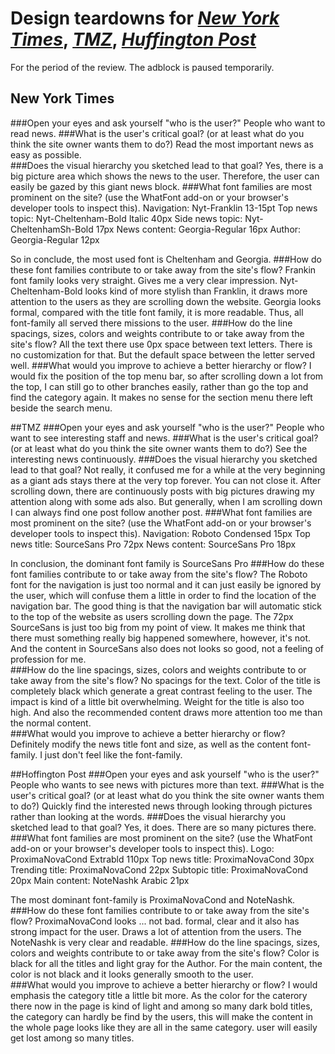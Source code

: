 # Design teardowns for *[New York Times](http://www.nytimes.com/)*, *[TMZ](http://www.tmz.com/)*, *[Huffington Post](http://www.huffingtonpost.com/)*

For the period of the review. The adblock is paused temporarily.

## New York Times
###Open your eyes and ask yourself "who is the user?"
People who want to read news.
###What is the user's critical goal? (or at least what do you think the site owner wants them to do?)
Read the most important news as easy as possible.  
###Does the visual hierarchy you sketched lead to that goal?
Yes, there is a big picture area which shows the news to the user. Therefore, the user can easily be gazed by this giant news block.
###What font families are most prominent on the site? (use the WhatFont add-on or your browser's developer tools to inspect this).
Navigation:      Nyt-Franklin 13-15pt
Top news topic:  Nyt-Cheltenham-Bold Italic 40px
Side news topic: Nyt-CheltenhamSh-Bold 17px
News content:    Georgia-Regular 16px
Author:          Georgia-Regular 12px

So in conclude, the most used font is Cheltenham and Georgia.
###How do these font families contribute to or take away from the site's flow?
Frankin font family looks very straight. Gives me a very clear impression. Nyt-Cheltenham-Bold looks kind of more stylish than Franklin, it draws more attention to the users as they are scrolling down the website. Georgia looks formal, compared with the title font family, it is more readable. Thus, all font-family all served there missions to the user.
###How do the line spacings, sizes, colors and weights contribute to or take away from the site's flow?
All the text there use 0px space between text letters. There is no customization for that. But the default space between the letter served well.
###What would you improve to achieve a better hierarchy or flow?
I would fix the position of the top menu bar, so after scrolling down a lot from the top, I can still go to other branches easily, rather than go the top and find the category again. It makes no sense for the section menu there left beside the search menu.




##TMZ
###Open your eyes and ask yourself "who is the user?"
People who want to see interesting staff and news.
###What is the user's critical goal? (or at least what do you think the site owner wants them to do?)
See the interesting news continuously.
###Does the visual hierarchy you sketched lead to that goal?
Not really, it confused me for a while at the very beginning as a giant ads stays there at the very top forever. You can not close it. After scrolling down, there are continuously posts with big pictures drawing my attention along with some ads also. But generally, when I am scrolling down I can always find one post follow another post.
###What font families are most prominent on the site? (use the WhatFont add-on or your browser's developer tools to inspect this).
Navigation:     Roboto Condensed  15px
Top news title: SourceSans Pro 72px
News content:   SourceSans Pro 18px

In conclusion, the dominant font family is SourceSans Pro
###How do these font families contribute to or take away from the site's flow?
The Roboto font for the navigation is just too normal and it can just easily be ignored by the user, which will confuse them a little in order to find the location of the navigation bar. The good thing is that the navigation bar will automatic stick to the top of the website as users scrolling down the page. The 72px SourceSans is just too big from my point of view. It makes me think that there must something really big happened somewhere, however, it's not. And the content in SourceSans also does not looks so good, not a feeling of profession for me.   
###How do the line spacings, sizes, colors and weights contribute to or take away from the site's flow?
No spacings for the text. Color of the title is completely black which generate a great contrast feeling to the user. The impact is kind of a little bit overwhelming. Weight for the title is also too high. And also the recommended content draws more attention too me than the normal content.   
###What would you improve to achieve a better hierarchy or flow?
Definitely modify the news title font and size, as well as the content font-family. I just don't feel like the font-family.


##Hoffington Post
###Open your eyes and ask yourself "who is the user?"
People who wants to see news with pictures more than text.
###What is the user's critical goal? (or at least what do you think the site owner wants them to do?)
Quickly find the interested news through looking through pictures rather than looking at the words.
###Does the visual hierarchy you sketched lead to that goal?
Yes, it does. There are so many pictures there.
###What font families are most prominent on the site? (use the WhatFont add-on or your browser's developer tools to inspect this).
Logo: ProximaNovaCond Extrabld  110px
Top news title:  ProximaNovaCond 30px
Trending title:  ProximaNovaCond 22px
Subtopic title:  ProximaNovaCond 20px
Main content:    NoteNashk Arabic 21px

The most dominant font-family is ProximaNovaCond and NoteNashk.
###How do these font families contribute to or take away from the site's flow?
ProximaNovaCond looks ... not bad. formal, clear and it also has strong impact for the user. Draws a lot of attention from the users. The NoteNashk is very clear and readable.
###How do the line spacings, sizes, colors and weights contribute to or take away from the site's flow?
Color is black for all the titles and light gray for the Author. For the main content, the color is not black and it looks generally smooth to the user.  
###What would you improve to achieve a better hierarchy or flow?
I would emphasis the category title a little bit more. As the color for the caterory there now in the page is kind of light and among so many dark bold titles, the category can hardly be find by the users, this will make the content in the whole page looks like they are all in the same category. user will easily get lost among so many titles.
